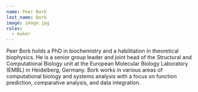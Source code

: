 ```yaml
---
name: Peer Bork
last_name: Bork
image: image.jpg
roles:
  - maker
---
```

Peer Bork holds a PhD in biochemistry and a habilitation in theoretical biophysics. He is a senior group leader and joint head of the Structural and Computational Biology unit at the European Molecular Biology Laboratory (EMBL) in Heidelberg, Germany. Bork works in various areas of computational biology and systems analysis with a focus on function prediction, comparative analysis, and data integration.
